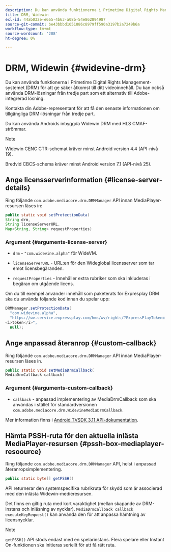 ```yaml
---
description: Du kan använda funktionerna i Primetime Digital Rights Management-systemet (DRM) för att ge säker åtkomst till ditt videoinnehåll. Du kan också använda DRM-lösningar från tredje part som ett alternativ till Adobe-integrerad lösning.
title: DRM, Widewin
exl-id: 44ab032e-e665-4b63-a08b-54e862894987
source-git-commit: be43bbbd1051886c8979ff590a3197b2a7249b6a
workflow-type: tm+mt
source-wordcount: '288'
ht-degree: 0%

---
```


# DRM, Widewin {#widevine-drm}

Du kan använda funktionerna i Primetime Digital Rights Management-systemet (DRM) för att ge säker åtkomst till ditt videoinnehåll. Du kan också använda DRM-lösningar från tredje part som ett alternativ till Adobe-integrerad lösning.

Kontakta din Adobe-representant för att få den senaste informationen om tillgängliga DRM-lösningar från tredje part.

<!--<a id="section_1385440013EF4A9AA45B6AC98919E662"></a>-->

Du kan använda Androids inbyggda Widewin DRM med HLS CMAF-strömmar.

>[!NOTE]
>
> Widewin CENC CTR-schemat kräver minst Android version 4.4 (API-nivå 19).
>
> Bredvid CBCS-schema kräver minst Android version 7.1 (API-nivå 25).

## Ange licensserverinformation {#license-server-details}

Ring följande `com.adobe.mediacore.drm.DRMManager` API innan MediaPlayer-resursen läses in:

```java
public static void setProtectionData(
String drm,
String licenseServerURL,
Map<String, String> requestProperties)
```

### Argument {#arguments-license-server}

* `drm` - `"com.widevine.alpha"` för WideVM.

* `licenseServerURL` - URL:en för den Wideglobal licensserver som tar emot licensbegäranden.

* `requestProperties` - Innehåller extra rubriker som ska inkluderas i begäran om utgående licens.

Om du till exempel använder innehåll som paketerats för Expresplay DRM ska du använda följande kod innan du spelar upp:

```java
DRMManager.setProtectionData(
  "com.widevine.alpha",  
  "https://wv.service.expressplay.com/hms/wv/rights/?ExpressPlayToken= 
<i>token</i>",  
  null);
```

## Ange anpassad återanrop {#custom-callback}

Ring följande `com.adobe.mediacore.drm.DRMManager` API innan MediaPlayer-resursen läses in.

```java
public static void setMediaDrmCallback(
MediaDrmCallback callback)
```

### Argument {#arguments-custom-callback}

* `callback` - anpassad implementering av MediaDrmCallback som ska användas i stället för standardversionen `com.adobe.mediacore.drm.WidevineMediaDrmCallback`.

Mer information finns i [Android TVSDK 3.11 API-dokumentation](https://help.adobe.com/en_US/primetime/api/psdk/javadoc3.11/index.html).

## Hämta PSSH-ruta för den aktuella inlästa MediaPlayer-resursen {#pssh-box-mediaplayer-resoource}

Ring följande `com.adobe.mediacore.drm.DRMManager` API, helst i anpassad återanropsimplementering.

```java
public static byte[] getPSSH()
```

API returnerar den systemspecifika rubrikruta för skydd som är associerad med den inlästa Widewin-medieresursen.

Det finns en giltig ruta med kort varaktighet (mellan skapande av DRM-instans och inläsning av nycklar). `MediaDrmCallback callback executeKeyRequest()` kan använda den för att anpassa hämtning av licensnycklar.

>[!NOTE]
>
> `getPSSH()` API stöds endast med en spelarinstans. Flera spelare eller Instant On-funktionen ska initieras seriellt för att få rätt ruta.

